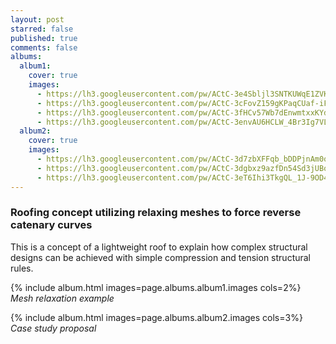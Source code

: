 ```yaml
---
layout: post
starred: false
published: true
comments: false
albums:
  album1:
    cover: true
    images:
      - https://lh3.googleusercontent.com/pw/ACtC-3e4Sbljl3SNTKUWqE1ZVK2xnoPwixmIdetSUceauuQjrFTwav0zqA7CYKTGoRxuXA-Ge-FoQ4p3-8dYLpqmG6Gt-kjExH7vAOz-4qMDnqve5ZpxhvRi9jv4-Clt0eu2adzvO7scPi1oeiKOz1NGAuYcyg=w1016-h536-no?authuser=1
      - https://lh3.googleusercontent.com/pw/ACtC-3cFovZ159gKPaqCUaf-iFmBsu-ZPQmuL9VjPF6yTnPz_YPBaPOLewJpC5pqBZoMD3A4dnLPofsqCCdNX45ya2p-YmgG3DqDOOWik-JE1Jz9n7V-eLrr4n37wvZXQ2Xb89Fquy25CNognzIR6MMi7iA-ag=w1016-h536-no?authuser=1
      - https://lh3.googleusercontent.com/pw/ACtC-3fHCv57Wb7dEnwmtxxKYdcTlG9aNVISre9JfcUva7ToUHL-L1vP5RwstB-RO76pkYMKDQoDbpneWA_0VyGwKfQ7VJmm3V2bvILYiY2QoX8rGvd59LdO2CC2hGfd9ZtSzLJnhimqICEpE64jyhI3R6W6Aw=w1016-h536-no?authuser=1
      - https://lh3.googleusercontent.com/pw/ACtC-3envAU6HCLW_4Br3Ig7VLWAyUg9ViQFU8wky_sjSu3S9DZ_uz6v1aErSsN5wx3xqpGGRIdS2Hy0amKdfYnO2RaBYvuApLw181BSbeA0clWzVlyjPNrl3V0XdmPJS1Zbk96A-FWPjH9tOTskPSp652wPPg=w1016-h536-no?authuser=1
  album2:
    cover: true
    images:
      - https://lh3.googleusercontent.com/pw/ACtC-3d7zbXFFqb_bDDPjnAm0qquHMc6aiN81G2ORJZOEMO0lHrOaogKHszBh4TV-a7_YZYWrfbbfL5yMl0CrcNR5wysSek1WPaYzwJjBsKEhGUB7igRyg427tizbdk6zHnZ7ybSaFsqXuMYWmgtiRrolzBIlQ=w1500-h826-no?authuser=1
      - https://lh3.googleusercontent.com/pw/ACtC-3dgbxz9azfDn54Sd3jUBoW2vn-SiYB14jLVWMRw4Qd6lgtzqpfhtxkWoxH-Dflfzgg92PONPh_T3_sOetvgBYapjG-uHxDmEbPaz-xbLyAQWvDLdfoPTqRzoY7bvpxKjctd44mKcoKWGRoA8SBBAOkfTw=w1500-h826-no?authuser=1
      - https://lh3.googleusercontent.com/pw/ACtC-3eT6Ihi3TkgQL_1J-9OD4Wg5rR2ntAiXzUQJR_cldEH4Lg04UXSA9OJY7Ltvq1vyp4eZNZc7Eg-Zh1z4AaRw1QEjT1azTbcn-ZTXAGZvX7ITHiHt9kVeAm3jhPhgKdv5yV2KgeWQRl1diBlBbO03VaXeQ=w1500-h826-no?authuser=1
---
```


### Roofing concept utilizing relaxing meshes to force reverse catenary curves
This is a concept of a lightweight roof to explain how complex structural designs can be achieved with simple compression and tension structural rules.

{% include album.html images=page.albums.album1.images cols=2%}
*Mesh relaxation example*

{% include album.html images=page.albums.album2.images cols=3%}
*Case study proposal*
